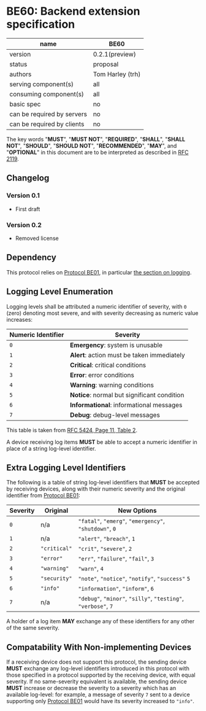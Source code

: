 # BE60: Backend extension specification

| name                       | BE60               |
|----------------------------|--------------------|
| version                    | 0.2.1(preview)     |
| status                     | proposal           |
| authors                    | Tom Harley (trh)   |
| serving component(s)       | all                |
| consuming component(s)     | all                |
| basic spec                 | no                 |
| can be required by servers | no                 |
| can be required by clients | no                 |

The key words "**MUST**", "**MUST NOT**", "**REQUIRED**", "**SHALL**", "**SHALL NOT**", "**SHOULD**", "**SHOULD NOT**", "**RECOMMENDED**", "**MAY**", and "**OPTIONAL**" in this document are to be interpreted as described in [RFC 2119](https://www.ietf.org/rfc/rfc2119.txt).

## Changelog
### Version 0.1

- First draft

### Version 0.2

- Removed license

## Dependency
This protocol relies on [Protocol BE01](BE01.md), in particular [the section on logging](BE01.md#logging).

## Logging Level Enumeration
Logging levels shall be attributed a numeric identifier of severity, with `0` (zero) denoting most severe, and with severity decreasing as numeric value increases:

| Numeric Identifier | Severity |
|---|---|
| `0` | **Emergency**: system is unusable |
| `1` | **Alert**: action must be taken immediately |
| `2` | **Critical**: critical conditions |
| `3` | **Error**: error conditions |
| `4` | **Warning**: warning conditions |
| `5` | **Notice**: normal but significant condition |
| `6` | **Informational**: informational messages |
| `7` | **Debug**: debug-level messages |

This table is taken from [RFC 5424, Page 11, Table 2](https://tools.ietf.org/html/rfc5424#page-11).

A device receiving log items **MUST** be able to accept a numeric identifier in place of a string log-level identifier.

## Extra Logging Level Identifiers
The following is a table of string log-level identifiers that **MUST** be accepted by receiving devices, along with their numeric severity and the original identifier from [Protocol BE01](BE01.md):

| Severity | Original | New Options |
|---|---|---|
| `0` | n/a | `"fatal"`, `"emerg"`, `"emergency"`, `"shutdown"`, `0` |
| `1` | n/a | `"alert"`, `"breach"`, `1` |
| `2` | `"critical"` | `"crit"`, `"severe"`, `2` |
| `3` | `"error"` | `"err"`, `"failure"`, `"fail"`, `3` |
| `4` | `"warning"` | `"warn"`, `4` |
| `5` | `"security"` | `"note"`, `"notice"`, `"notify"`, `"success"` `5` |
| `6` | `"info"` | `"information"`, `"inform"`, `6` |
| `7` | n/a | `"debug"`, `"minor"`, `"silly"`, `"testing"`, `"verbose"`, `7` |

A holder of a log item **MAY** exchange any of these identifiers for any other of the same severity.

## Compatability With Non-implementing Devices
If a receiving device does not support this protocol, the sending device **MUST** exchange any log-level identifiers introduced in this protocol with those specified in a protocol supported by the receiving device, with equal severity. If no same-severity equivalent is available, the sending device **MUST** increase or decrease the severity to a severity which has an available log-level: for example, a message of severity `7` sent to a device supporting only [Protocol BE01](BE01.md) would have its severity increased to `"info"`.
